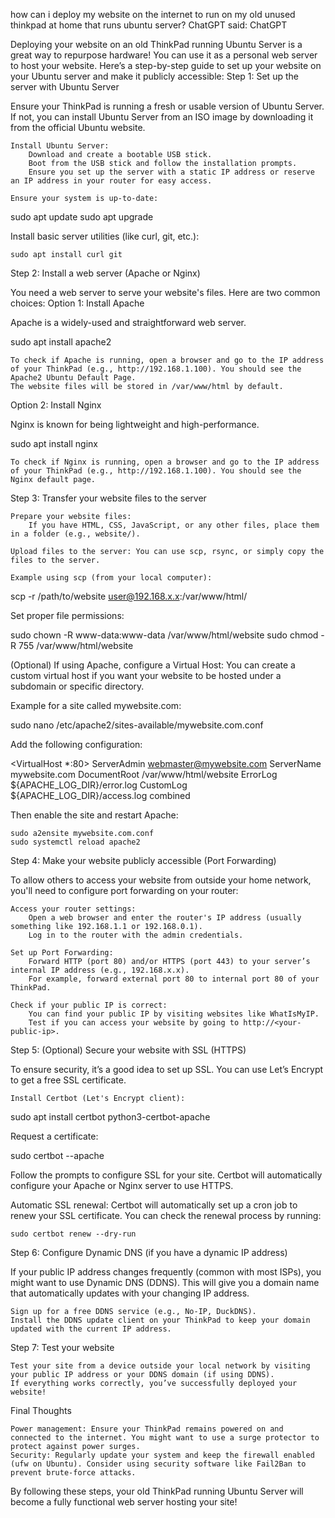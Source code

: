how can i deploy my website on the internet to run on my old unused thinkpad at home that runs ubuntu server?
ChatGPT said:
ChatGPT

Deploying your website on an old ThinkPad running Ubuntu Server is a great way to repurpose hardware! You can use it as a personal web server to host your website. Here’s a step-by-step guide to set up your website on your Ubuntu server and make it publicly accessible:
Step 1: Set up the server with Ubuntu Server

Ensure your ThinkPad is running a fresh or usable version of Ubuntu Server. If not, you can install Ubuntu Server from an ISO image by downloading it from the official Ubuntu website.

    Install Ubuntu Server:
        Download and create a bootable USB stick.
        Boot from the USB stick and follow the installation prompts.
        Ensure you set up the server with a static IP address or reserve an IP address in your router for easy access.

    Ensure your system is up-to-date:

sudo apt update
sudo apt upgrade

Install basic server utilities (like curl, git, etc.):

    sudo apt install curl git

Step 2: Install a web server (Apache or Nginx)

You need a web server to serve your website's files. Here are two common choices:
Option 1: Install Apache

Apache is a widely-used and straightforward web server.

sudo apt install apache2

    To check if Apache is running, open a browser and go to the IP address of your ThinkPad (e.g., http://192.168.1.100). You should see the Apache2 Ubuntu Default Page.
    The website files will be stored in /var/www/html by default.

Option 2: Install Nginx

Nginx is known for being lightweight and high-performance.

sudo apt install nginx

    To check if Nginx is running, open a browser and go to the IP address of your ThinkPad (e.g., http://192.168.1.100). You should see the Nginx default page.

Step 3: Transfer your website files to the server

    Prepare your website files:
        If you have HTML, CSS, JavaScript, or any other files, place them in a folder (e.g., website/).

    Upload files to the server: You can use scp, rsync, or simply copy the files to the server.

    Example using scp (from your local computer):

scp -r /path/to/website user@192.168.x.x:/var/www/html/

Set proper file permissions:

sudo chown -R www-data:www-data /var/www/html/website
sudo chmod -R 755 /var/www/html/website

(Optional) If using Apache, configure a Virtual Host: You can create a custom virtual host if you want your website to be hosted under a subdomain or specific directory.

Example for a site called mywebsite.com:

sudo nano /etc/apache2/sites-available/mywebsite.com.conf

Add the following configuration:

<VirtualHost *:80>
    ServerAdmin webmaster@mywebsite.com
    ServerName mywebsite.com
    DocumentRoot /var/www/html/website
    ErrorLog ${APACHE_LOG_DIR}/error.log
    CustomLog ${APACHE_LOG_DIR}/access.log combined
</VirtualHost>

Then enable the site and restart Apache:

    sudo a2ensite mywebsite.com.conf
    sudo systemctl reload apache2

Step 4: Make your website publicly accessible (Port Forwarding)

To allow others to access your website from outside your home network, you'll need to configure port forwarding on your router:

    Access your router settings:
        Open a web browser and enter the router's IP address (usually something like 192.168.1.1 or 192.168.0.1).
        Log in to the router with the admin credentials.

    Set up Port Forwarding:
        Forward HTTP (port 80) and/or HTTPS (port 443) to your server’s internal IP address (e.g., 192.168.x.x).
        For example, forward external port 80 to internal port 80 of your ThinkPad.

    Check if your public IP is correct:
        You can find your public IP by visiting websites like WhatIsMyIP.
        Test if you can access your website by going to http://<your-public-ip>.

Step 5: (Optional) Secure your website with SSL (HTTPS)

To ensure security, it’s a good idea to set up SSL. You can use Let’s Encrypt to get a free SSL certificate.

    Install Certbot (Let's Encrypt client):

sudo apt install certbot python3-certbot-apache

Request a certificate:

sudo certbot --apache

Follow the prompts to configure SSL for your site. Certbot will automatically configure your Apache or Nginx server to use HTTPS.

Automatic SSL renewal: Certbot will automatically set up a cron job to renew your SSL certificate. You can check the renewal process by running:

    sudo certbot renew --dry-run

Step 6: Configure Dynamic DNS (if you have a dynamic IP address)

If your public IP address changes frequently (common with most ISPs), you might want to use Dynamic DNS (DDNS). This will give you a domain name that automatically updates with your changing IP address.

    Sign up for a free DDNS service (e.g., No-IP, DuckDNS).
    Install the DDNS update client on your ThinkPad to keep your domain updated with the current IP address.

Step 7: Test your website

    Test your site from a device outside your local network by visiting your public IP address or your DDNS domain (if using DDNS).
    If everything works correctly, you’ve successfully deployed your website!

Final Thoughts

    Power management: Ensure your ThinkPad remains powered on and connected to the internet. You might want to use a surge protector to protect against power surges.
    Security: Regularly update your system and keep the firewall enabled (ufw on Ubuntu). Consider using security software like Fail2Ban to prevent brute-force attacks.

By following these steps, your old ThinkPad running Ubuntu Server will become a fully functional web server hosting your site!
